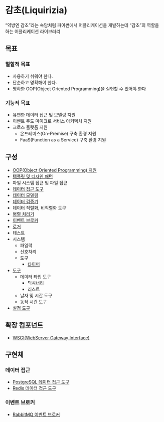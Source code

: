 # 감초(Liquirizia)

“약방엔 감초”라는 속담처럼 파이썬에서 어플리케이션을 개발하는데 “감초”의 역할을 하는 어플리케이션 라이브러리

## 목표

### 철할적 목표

- 사용하기 쉬워야 한다.
- 단순하고 명확해야 한다.
- 명확한 OOP(Object Oriented Programming)을 실현할 수 있어야 한다

### 기능적 목표

- 유연한 데이터 접근 및 모델링 지원
- 이벤트 주도 마이크로 서비스 아키텍처 지원
- 크로스 플랫폼 지원
  - 온프레미스(On-Premise) 구축 환경 지원
  - FaaS(Function as a Service) 구축 환경 지원
  
## 구성

- [OOP(Object Oriented Programming) 지원](docs/OOP.md)
- [템플릿 및 디자인 패턴](docs/DesignPatterns.md)
- 파일 시스템 접근 및 파일 접근
- [데이터 접근 도구](docs/DataAccessObject.md)
- [데이터 모델링](docs/DataModel.md)
- [데이터 검증기](docs/Validation.md)
- 데이터 직렬화, 비직렬화 도구
- [병렬 처리기](docs/Parallelizer.md)
- [이벤트 브로커](docs/EventBroker.md)
- [로거](docs/Logger.md)
- 테스트
- 시스템
  - 파일락
  - 신호처리
  - 도구
    - [타이머](docs/System/Utils/Timer.md)
- [도구](docs/Utils.md)
  - 데이터 타입 도구
    - 딕셔너리
    - 리스트
  - 날자 및 시간 도구
  - 동작 시간 도구
- [설정 도구](sample/Configuration/Sample.py)

## 확장 컴포넌트

- [WSGI(WebServer Gateway Interface)](https://github.com/yong5eon/Liquirizia.WSGI)

## 구현체

### 데이터 접근

- [PostgreSQL 데이터 접근 도구](https://github.com/yong5eon/Liquirizia.DataAccessObject.Implements.PostgreSQL)
- [Redis 데이터 접근 도구](https://github.com/yong5eon/Liquirizia.DataAccessObject.Implements.Redis)

### 이벤트 브로커

- [RabbitMQ 이벤트 브로커](https://github.com/yong5eon/Liquirizia.EventBroker.Implements.RabbitMQ)
